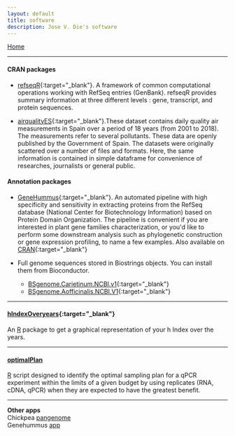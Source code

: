 ```yaml
---
layout: default
title: software
description: Jose V. Die's software
---
```

[Home](../index.html)
  
    
    
---
#### CRAN packages    
* [refseqR](https://CRAN.R-project.org/package=refseqR){:target="_blank"}. A framework of common computational operations working with RefSeq entries (GenBank). refseqR provides summary information at three different levels : gene, transcript, and protein sequences.   
    
* [airqualityES](https://cran.r-project.org/web/packages/airqualityES/index.html){:target="_blank"}.These dataset contains daily quality air measurements in Spain over a period of 18 years (from 2001 to 2018). The measurements refer to several pollutants. These data are openly published by the Government of Spain. The datasets were originally scattered over a number of files and formats. Here, the same information is contained in simple dataframe for convenience of researches, journalists or general public.
  
#### Annotation packages    
 * [GeneHummus](https://github.com/NCBI-Hackathons/GeneHummus){:target="_blank"}. An automated pipeline with high specificity and sensitivity in extracting proteins from the RefSeq database (National Center for Biotechnology Information) based on Protein Domain Organization. The pipeline is convenient if you are interested in plant gene families characterization, or you'd like to perform some downstream analysis such as phylogenetic construction or gene expression profiling, to name a few examples. Also available on [CRAN](https://cran.r-project.org/web/packages/geneHummus/index.html){:target="_blank"}  
 
 
* Full genome sequences stored in Biostrings objects. You can install them from Bioconductor. 
  
  * [BSgenome.Carietinum.NCBI.v1](https://bioconductor.org/packages/devel/data/annotation/html/BSgenome.Carietinum.NCBI.v1.html){:target="_blank"}
  * [BSgenome.Aofficinalis.NCBI.V1](https://bioconductor.org/packages/devel/data/annotation/html/BSgenome.Aofficinalis.NCBI.V1.html){:target="_blank"}

---

#### <a name="hindex"></a>[hIndexOveryears](https://github.com/jdieramon/hIndex){:target="_blank"}

An [R](http://www.r-project.org/) package to get a graphical representation of your h Index over the years.  


---

#### <a name="optimal"></a>[optimalPlan](https://github.com/jdieramon/BlueberryProject/blob/master/Optimal%20Plan/optimal_Plan.md)  

[R](http://www.r-project.org/) script designed to identify the optimal sampling plan for a qPCR experiment within the limits of a given budget by using replicates (RNA, cDNA, qPCR)  when they are expected to have the greatest benefit.  
  
---

**Other apps**     
Chickpea [pangenome](https://josevdie.shinyapps.io/pangenome/)  
Genehummus [app](https://josevdie.shinyapps.io/testshiny/)  

